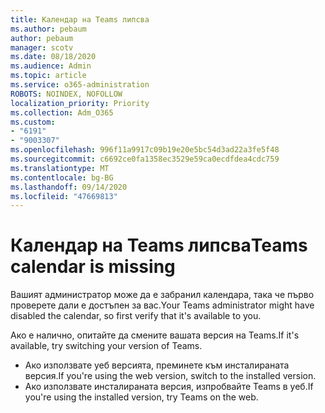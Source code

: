 ```yaml
---
title: Календар на Teams липсва
ms.author: pebaum
author: pebaum
manager: scotv
ms.date: 08/18/2020
ms.audience: Admin
ms.topic: article
ms.service: o365-administration
ROBOTS: NOINDEX, NOFOLLOW
localization_priority: Priority
ms.collection: Adm_O365
ms.custom:
- "6191"
- "9003307"
ms.openlocfilehash: 996f11a9917c09b19e20e5bc54d3ad22a3fe5f48
ms.sourcegitcommit: c6692ce0fa1358ec3529e59ca0ecdfdea4cdc759
ms.translationtype: MT
ms.contentlocale: bg-BG
ms.lasthandoff: 09/14/2020
ms.locfileid: "47669813"
---
```

# <a name="teams-calendar-is-missing"></a><span data-ttu-id="3a503-102">Календар на Teams липсва</span><span class="sxs-lookup"><span data-stu-id="3a503-102">Teams calendar is missing</span></span>

<span data-ttu-id="3a503-103">Вашият администратор може да е забранил календара, така че първо проверете дали е достъпен за вас.</span><span class="sxs-lookup"><span data-stu-id="3a503-103">Your Teams administrator might have disabled the calendar, so first verify that it's available to you.</span></span>

<span data-ttu-id="3a503-104">Ако е налично, опитайте да смените вашата версия на Teams.</span><span class="sxs-lookup"><span data-stu-id="3a503-104">If it's available, try switching your version of Teams.</span></span>

- <span data-ttu-id="3a503-105">Ако използвате уеб версията, преминете към инсталираната версия.</span><span class="sxs-lookup"><span data-stu-id="3a503-105">If you're using the web version, switch to the installed version.</span></span>
- <span data-ttu-id="3a503-106">Ако използвате инсталираната версия, изпробвайте Teams в уеб.</span><span class="sxs-lookup"><span data-stu-id="3a503-106">If you're using the installed version, try Teams on the web.</span></span>
